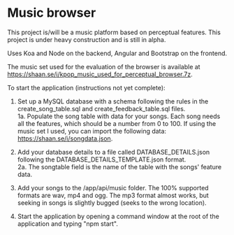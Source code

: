 # Music browser

This project is/will be a music platform based on perceptual features. This project is under heavy construction and is still in alpha.

Uses Koa and Node on the backend, Angular and Bootstrap on the frontend.

The music set used for the evaluation of the browser is available at https://shaan.se/i/kpop_music_used_for_perceptual_browser.7z.

To start the application (instructions not yet complete):

1. Set up a MySQL database with a schema following the rules in the create_song_table.sql and create_feedback_table.sql files.    
1a. Populate the song table with data for your songs. Each song needs all the features, which should be a number from 0 to 100. 
   If using the music set I used, you can import the following data: https://shaan.se/i/songdata.json.

2. Add your database details to a file called DATABASE_DETAILS.json following the DATABASE_DETAILS_TEMPLATE.json format.    
2a. The songtable field is the name of the table with the songs' feature data.

3. Add your songs to the /app/api/music folder. The 100% supported formats are wav, mp4 and ogg. The mp3 format almost works, but seeking in songs is slightly bugged (seeks to the wrong location).

4. Start the application by opening a command window at the root of the application and typing "npm start".
